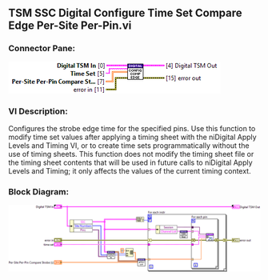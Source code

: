## **TSM SSC Digital Configure Time Set Compare Edge Per-Site Per-Pin.vi**
### Connector Pane:
![alt text](/docs/images/Instrument%20Control/Digital/Pin%20Levels%20and%20Timing/TSM%20SSC%20Digital%20Configure%20Time%20Set%20Compare%20Edge%20Per-Site%20Per-Pin.vic.png "TSM SSC Digital Configure Time Set Compare Edge Per-Site Per-Pin.vi connector pane")

### VI Description:
Configures the strobe edge time for the specified pins. Use this function to modify time set values after applying a timing sheet with the niDigital Apply Levels and Timing VI, or to create time sets programmatically without the use of timing sheets. This function does not modify the timing sheet file or the timing sheet contents that will be used in future calls to niDigital Apply Levels and Timing; it only affects the values of the current timing context.

### Block Diagram:
![alt text](/docs/images/Instrument%20Control/Digital/Pin%20Levels%20and%20Timing/TSM%20SSC%20Digital%20Configure%20Time%20Set%20Compare%20Edge%20Per-Site%20Per-Pin.vid.png "TSM SSC Digital Configure Time Set Compare Edge Per-Site Per-Pin.vi block diagram")
